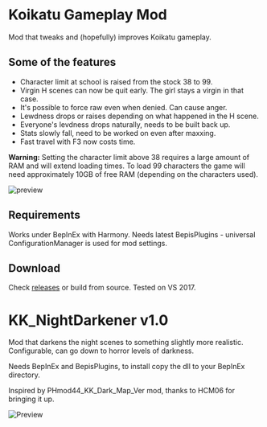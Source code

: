 # Koikatu Gameplay Mod
Mod that tweaks and (hopefully) improves Koikatu gameplay.

## Some of the features
- Character limit at school is raised from the stock 38 to 99.
- Virgin H scenes can now be quit early. The girl stays a virgin in that case.
- It's possible to force raw even when denied. Can cause anger.
- Lewdness drops or raises depending on what happened in the H scene.
- Everyone's levdness drops naturally, needs to be built back up.
- Stats slowly fall, need to be worked on even after maxxing.
- Fast travel with F3 now costs time.

**Warning:** Setting the character limit above 38 requires a large amount of RAM and will extend loading times. To load 99 characters the game will need approximately 10GB of free RAM (depending on the characters used).

![preview](https://user-images.githubusercontent.com/39247311/50426454-0c860a00-088e-11e9-85d0-493db814cc48.png)

## Requirements
Works under BepInEx with Harmony. Needs latest BepisPlugins - universal ConfigurationManager is used for mod settings.

## Download
Check [releases](https://github.com/ManlyMarco/Koikatu-Gameplay-Mod/releases) or build from source. Tested on VS 2017.

# KK_NightDarkener v1.0 
Mod that darkens the night scenes to something slightly more realistic. Configurable, can go down to horror levels of darkness.

Needs BepInEx and BepisPlugins, to install copy the dll to your BepInEx directory.

Inspired by PHmod44_KK_Dark_Map_Ver mod, thanks to HCM06 for bringing it up.

![Preview](https://user-images.githubusercontent.com/39247311/55674510-07395200-58b6-11e9-8b85-d15f8fab54fa.png)
